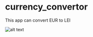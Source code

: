 # currency_convertor

This app can convert EUR to LEI

![alt text](https://i.gyazo.com/5e412ea31afa680090da41efbeca44e9.png)
